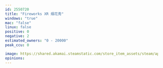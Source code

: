 ```yaml
---
id: 2550720
title: "Fireworks XR 烟花秀"
windows: "true"
mac: "false"
linux: false
positive: 0
negative: 2
estimated_owners: "0 - 20000"
peak_ccu: 0

image: https://shared.akamai.steamstatic.com/store_item_assets/steam/apps/2550720/header.jpg?t=1697002199
opinions:
---
```

